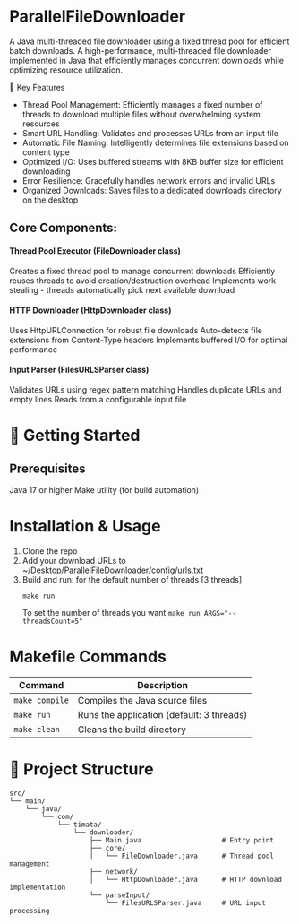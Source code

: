 # ParallelFileDownloader
A Java multi-threaded file downloader using a fixed thread pool for efficient batch downloads.
A high-performance, multi-threaded file downloader implemented in Java that efficiently manages concurrent downloads while optimizing resource utilization.

🌟 Key Features
- Thread Pool Management: Efficiently manages a fixed number of threads to download multiple files without overwhelming system resources
- Smart URL Handling: Validates and processes URLs from an input file
- Automatic File Naming: Intelligently determines file extensions based on content type
- Optimized I/O: Uses buffered streams with 8KB buffer size for efficient downloading
- Error Resilience: Gracefully handles network errors and invalid URLs
- Organized Downloads: Saves files to a dedicated downloads directory on the desktop

## Core Components:
#### Thread Pool Executor (FileDownloader class)

Creates a fixed thread pool to manage concurrent downloads
Efficiently reuses threads to avoid creation/destruction overhead
Implements work stealing - threads automatically pick next available download

#### HTTP Downloader (HttpDownloader class)

Uses HttpURLConnection for robust file downloads
Auto-detects file extensions from Content-Type headers
Implements buffered I/O for optimal performance

#### Input Parser (FilesURLSParser class)

Validates URLs using regex pattern matching
Handles duplicate URLs and empty lines
Reads from a configurable input file

# 🚀 Getting Started

## Prerequisites
Java 17 or higher
Make utility (for build automation)

# Installation & Usage
1. Clone the repo
2. Add your download URLs to ~/Desktop/ParallelFileDownloader/config/urls.txt
3. Build and run:
   for the default number of threads [3 threads]
   ```
   make run
   ```
   To set the number of threads you want
   ```make run ARGS="--threadsCount=5"```


# Makefile Commands

| Command          | Description                                  |
|------------------|----------------------------------------------|
| `make compile`  | Compiles the Java source files              |
| `make run`      | Runs the application (default: 3 threads)   |
| `make clean`    | Cleans the build directory                  |

# 📂 Project Structure
```
src/
└── main/
    └── java/
        └── com/
            └── timata/
                └── downloader/
                    ├── Main.java                    # Entry point
                    ├── core/
                    │   └── FileDownloader.java      # Thread pool management
                    ├── network/
                    │   └── HttpDownloader.java      # HTTP download implementation
                    └── parseInput/
                        └── FilesURLSParser.java     # URL input processing
```


